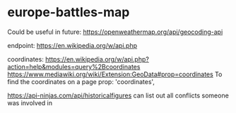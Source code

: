 # europe-battles-map
Could be useful in future:
https://openweathermap.org/api/geocoding-api


endpoint:
https://en.wikipedia.org/w/api.php


coordinates:
https://en.wikipedia.org/w/api.php?action=help&modules=query%2Bcoordinates
https://www.mediawiki.org/wiki/Extension:GeoData#prop=coordinates
To find the coordinates on a page
  prop: 'coordinates',












https://api-ninjas.com/api/historicalfigures
    can list out all conflicts someone was involved in